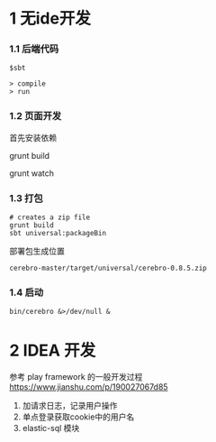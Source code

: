# 1 无ide开发
### 1.1 后端代码 

```
$sbt

> compile
> run
```

### 1.2 页面开发

首先安装依赖

grunt build

grunt watch

### 1.3 打包

```
# creates a zip file
grunt build
sbt universal:packageBin 

```

部署包生成位置

```
cerebro-master/target/universal/cerebro-0.8.5.zip
```

### 1.4 启动

```
bin/cerebro &>/dev/null &
```

# 2 IDEA 开发

参考 play framework 的一般开发过程
https://www.jianshu.com/p/190027067d85


1. 加请求日志，记录用户操作
2. 单点登录获取cookie中的用户名
3. elastic-sql 模块



